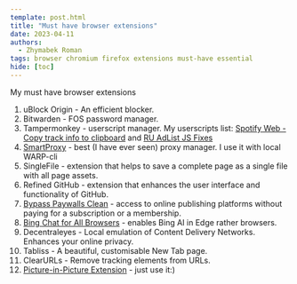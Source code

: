 ```yaml
---
template: post.html
title: "Must have browser extensions"
date: 2023-04-11
authors:
  - Zhymabek Roman
tags: browser chromium firefox extensions must-have essential
hide: [toc]
---
```


My must have browser extensions

<!--more-->

1. uBlock Origin - An efficient blocker.
2. Bitwarden - FOS password manager.
3. Tampermonkey - userscript manager. My userscripts list: [Spotify Web - Copy track info to clipboard](https://greasyfork.org/scripts/36788-spotify-web-copy-track-info-to-clipboard/code/Spotify%20Web%20-%20Copy%20track%20info%20to%20clipboard.user.js) and [RU AdList JS Fixes](https://greasyfork.org/scripts/19993-ru-adlist-js-fixes/code/RU%20AdList%20JS%20Fixes.user.js)
4. [SmartProxy](https://github.com/salarcode/SmartProxy) - best (I have ever seen) proxy manager. I use it with local WARP-cli
5. SingleFile - extension that helps to save a complete page as a single file with all page assets.
6. Refined GitHub - extension that enhances the user interface and functionality of GitHub.
7. [Bypass Paywalls Clean](https://gitlab.com/magnolia1234/bypass-paywalls-chrome-clean/) - access to online publishing platforms without paying for a subscription or a membership.
8. [Bing Chat for All Browsers](https://github.com/anaclumos/bing-chat-for-all-browsers) - enables Bing AI in Edge rather browsers.
9. Decentraleyes - Local emulation of Content Delivery Networks. Enhances your online privacy.
10. Tabliss - A beautiful, customisable New Tab page.
11. ClearURLs - Remove tracking elements from URLs.
12. [Picture-in-Picture Extension](https://chrome.google.com/webstore/detail/picture-in-picture-extens/hkgfoiooedgoejojocmhlaklaeopbecg) - just use it:)
